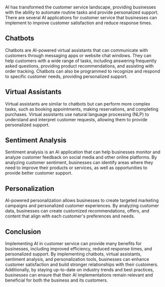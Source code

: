 
AI has transformed the customer service landscape, providing businesses with the ability to automate routine tasks and provide personalized support. There are several AI applications for customer service that businesses can implement to improve customer satisfaction and reduce response times.

Chatbots
--------

Chatbots are AI-powered virtual assistants that can communicate with customers through messaging apps or website chat windows. They can help customers with a wide range of tasks, including answering frequently asked questions, providing product recommendations, and assisting with order tracking. Chatbots can also be programmed to recognize and respond to specific customer needs, providing personalized support.

Virtual Assistants
------------------

Virtual assistants are similar to chatbots but can perform more complex tasks, such as booking appointments, making reservations, and completing purchases. Virtual assistants use natural language processing (NLP) to understand and interpret customer requests, allowing them to provide personalized support.

Sentiment Analysis
------------------

Sentiment analysis is an AI application that can help businesses monitor and analyze customer feedback on social media and other online platforms. By analyzing customer sentiment, businesses can identify areas where they need to improve their products or services, as well as opportunities to provide better customer support.

Personalization
---------------

AI-powered personalization allows businesses to create targeted marketing campaigns and personalized customer experiences. By analyzing customer data, businesses can create customized recommendations, offers, and content that align with each customer's preferences and needs.

Conclusion
----------

Implementing AI in customer service can provide many benefits for businesses, including improved efficiency, reduced response times, and personalized support. By implementing chatbots, virtual assistants, sentiment analysis, and personalization tools, businesses can enhance customer satisfaction and build stronger relationships with their customers. Additionally, by staying up-to-date on industry trends and best practices, businesses can ensure that their AI implementations remain relevant and beneficial for both the business and its customers.
